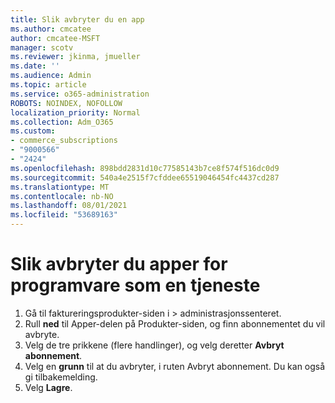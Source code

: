 ```yaml
---
title: Slik avbryter du en app
ms.author: cmcatee
author: cmcatee-MSFT
manager: scotv
ms.reviewer: jkinma, jmueller
ms.date: ''
ms.audience: Admin
ms.topic: article
ms.service: o365-administration
ROBOTS: NOINDEX, NOFOLLOW
localization_priority: Normal
ms.collection: Adm_O365
ms.custom:
- commerce_subscriptions
- "9000566"
- "2424"
ms.openlocfilehash: 898bdd2831d10c77585143b7ce8f574f516dc0d9
ms.sourcegitcommit: 540a4e2515f7cfddee65519046454fc4437cd287
ms.translationtype: MT
ms.contentlocale: nb-NO
ms.lasthandoff: 08/01/2021
ms.locfileid: "53689163"
---
```

# <a name="how-to-cancel-software-as-a-service-apps"></a>Slik avbryter du apper for programvare som en tjeneste

1. Gå til faktureringsprodukter-siden i  >  administrasjonssenteret.[](https://go.microsoft.com/fwlink/p/?linkid=842054)
2. Rull **ned** til Apper-delen på Produkter-siden, og finn abonnementet du vil avbryte.  
3. Velg de tre prikkene (flere handlinger), og velg deretter **Avbryt abonnement**.
4. Velg en **grunn** til at du avbryter, i ruten Avbryt abonnement. Du kan også gi tilbakemelding.
5. Velg **Lagre**.